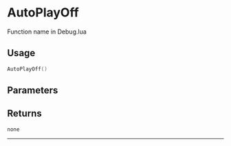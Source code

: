 # AutoPlayOff
Function name in Debug.lua
## Usage
```lua
AutoPlayOff()
```
## Parameters

## Returns
`none`

---